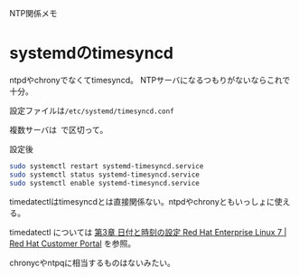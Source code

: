 NTP関係メモ


# systemdのtimesyncd

ntpdやchronyでなくてtimesyncd。
NTPサーバになるつもりがないならこれで十分。

設定ファイルは`/etc/systemd/timesyncd.conf`

複数サーバは` `で区切って。

設定後
```sh
sudo systemctl restart systemd-timesyncd.service
sudo systemctl status systemd-timesyncd.service
sudo systemctl enable systemd-timesyncd.service
```

timedatectlはtimesyncdとは直接関係ない。ntpdやchronyともいっしょに使える。

timedatectl については
[第3章 日付と時刻の設定 Red Hat Enterprise Linux 7 | Red Hat Customer Portal](https://access.redhat.com/documentation/ja-jp/red_hat_enterprise_linux/7/html/system_administrators_guide/chap-configuring_the_date_and_time)
を参照。

chronycやntpqに相当するものはないみたい。